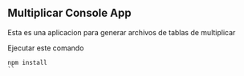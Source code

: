 

## Multiplicar Console App

Esta es una aplicacion para generar archivos de tablas de multiplicar

Ejecutar este comando

```
npm install
``
